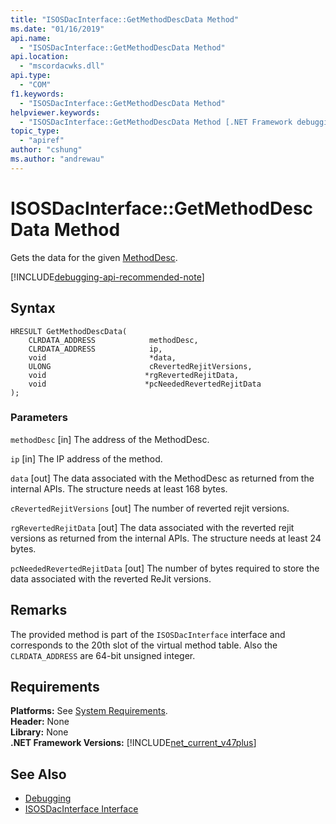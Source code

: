 ```yaml
---
title: "ISOSDacInterface::GetMethodDescData Method"
ms.date: "01/16/2019"
api.name:
  - "ISOSDacInterface::GetMethodDescData Method"
api.location:
  - "mscordacwks.dll"
api.type:
  - "COM"
f1.keywords:
  - "ISOSDacInterface::GetMethodDescData Method"
helpviewer.keywords:
  - "ISOSDacInterface::GetMethodDescData Method [.NET Framework debugging]"
topic_type:
  - "apiref"
author: "cshung"
ms.author: "andrewau"
---
```

# ISOSDacInterface::GetMethodDescData Method

Gets the data for the given [MethodDesc](../../../../docs/framework/unmanaged-api/common-data-types-unmanaged-api-reference.md).

[!INCLUDE[debugging-api-recommended-note](../../../../includes/debugging-api-recommended-note.md)]

## Syntax

```
HRESULT GetMethodDescData(
    CLRDATA_ADDRESS            methodDesc,
    CLRDATA_ADDRESS            ip,
    void                       *data,
    ULONG                      cRevertedRejitVersions,
    void                      *rgRevertedRejitData,
    void                      *pcNeededRevertedRejitData
);
```

### Parameters

`methodDesc`
[in] The address of the MethodDesc.

`ip`
[in] The IP address of the method.

`data`
[out] The data associated with the MethodDesc as returned from the internal APIs. The structure needs at least 168 bytes.

`cRevertedRejitVersions`
[out] The number of reverted rejit versions.

`rgRevertedRejitData`
[out] The data associated with the reverted rejit versions as returned from the internal APIs. The structure needs at least 24 bytes.

`pcNeededRevertedRejitData`
[out] The number of bytes required to store the data associated with the reverted ReJit versions.

## Remarks

The provided method is part of the `ISOSDacInterface` interface and corresponds to the 20th slot of the virtual method table. Also the `CLRDATA_ADDRESS` are 64-bit unsigned integer.

## Requirements

**Platforms:** See [System Requirements](../../../../docs/framework/get-started/system-requirements.md).  
**Header:** None  
**Library:** None  
**.NET Framework Versions:** [!INCLUDE[net_current_v47plus](../../../../includes/net-current-v47plus.md)]  

## See Also

- [Debugging](../../../../docs/framework/unmanaged-api/debugging/index.md)
- [ISOSDacInterface Interface](../../../../docs/framework/unmanaged-api/debugging/isosdacinterface-interface.md)
